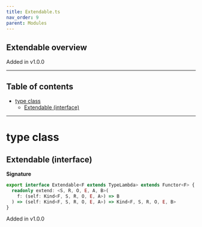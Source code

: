 ```yaml
---
title: Extendable.ts
nav_order: 9
parent: Modules
---
```


## Extendable overview

Added in v1.0.0

---

<h2 class="text-delta">Table of contents</h2>

- [type class](#type-class)
  - [Extendable (interface)](#extendable-interface)

---

# type class

## Extendable (interface)

**Signature**

```ts
export interface Extendable<F extends TypeLambda> extends Functor<F> {
  readonly extend: <S, R, O, E, A, B>(
    f: (self: Kind<F, S, R, O, E, A>) => B
  ) => (self: Kind<F, S, R, O, E, A>) => Kind<F, S, R, O, E, B>
}
```

Added in v1.0.0
